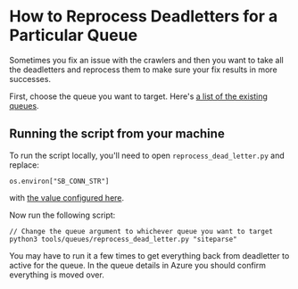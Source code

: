 # How to Reprocess Deadletters for a Particular Queue

Sometimes you fix an issue with the crawlers and then you want to take all the deadletters and reprocess them to make sure your fix results in more successes.

First, choose the queue you want to target. Here's [a list of the existing queues](https://portal.azure.com/#@seattleagainstslavery.org/resource/subscriptions/eb3b9f64-5569-4792-90ad-7c5a3954c142/resourceGroups/crawling/providers/Microsoft.ServiceBus/namespaces/pi-crawl/queues).

## Running the script from your machine

To run the script locally, you'll need to open `reprocess_dead_letter.py` and replace:
```
os.environ["SB_CONN_STR"]
```
with [the value configured here](https://portal.azure.com/#@seattleagainstslavery.org/resource/subscriptions/eb3b9f64-5569-4792-90ad-7c5a3954c142/resourceGroups/crawling/providers/Microsoft.Web/sites/pi-crawling/configuration).

Now run the following script:
```
// Change the queue argument to whichever queue you want to target
python3 tools/queues/reprocess_dead_letter.py "siteparse"
```

You may have to run it a few times to get everything back from deadletter to active for the queue.
In the queue details in Azure you should confirm everything is moved over.
